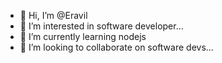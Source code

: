 - 👋 Hi, I’m @Eravil
- 👀 I’m interested in software developer...
- 🌱 I’m currently learning nodejs
- 💞️ I’m looking to collaborate on software devs...

<!---
Eravil/Eravil is a ✨ special ✨ repository because its `README.md` (this file) appears on your GitHub profile.
You can click the Preview link to take a look at your changes.
--->
